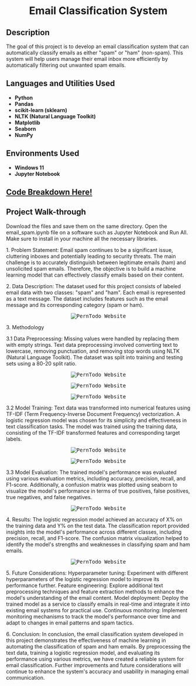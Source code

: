 
<h1 align="center">Email Classification System</h1>



<a href="https://www.youtube.com/watch?v=9N2W9QBaXfw">

</a>

<h2>Description</h2>

<p>The goal of this project is to develop an email classification system that can automatically classify emails as either "spam" or "ham" (non-spam). This system will help users manage their email inbox more efficiently by automatically filtering out unwanted spam emails.</p>

<h2>Languages and Utilities Used</h2>

<ul>
  <li><b>Python</b></li>
  <li><b>Pandas</b></li>
  <li><b>scikit-learn (sklearn)</b></li>
  <li><b>NLTK (Natural Language Toolkit)</b></li>
  <li><b>Matplotlib</b></li>
  <li><b>Seaborn</b></li>
  <li><b>NumPy</b></li>
</ul>

<h2>Environments Used</h2>

<ul>
  <li><b>Windows 11</b></li>
  <li><b>Jupyter Notebook</b></li>
</ul>

<h2>
<a href="https://github.com/pedromussi1/EmailSpam/blob/main/READCODE.md">Code Breakdown Here!</a>
</h2>


<h2>Project Walk-through</h2>

<p>Download the files and save them on the same directory. Open the email_spam.ipynb file on a software such as Jupyter Notebook and Run All. Make sure to install in your machine all the necessary libraries. </p>

<p>
1. Problem Statement:
Email spam continues to be a significant issue, cluttering inboxes and potentially leading to security threats. The main challenge is to accurately distinguish between legitimate emails (ham) and unsolicited spam emails. Therefore, the objective is to build a machine learning model that can effectively classify emails based on their content.
</p>

<p>
2. Data Description:
The dataset used for this project consists of labeled email data with two classes: "spam" and "ham". Each email is represented as a text message. The dataset includes features such as the email message and its corresponding category (spam or ham).
</p>

<p align="center">
  <kbd><img src="https://i.imgur.com/LJ0Xsek.png" alt="PernTodo Website"></kbd>
</p>

<p>
3. Methodology

<p>
3.1 Data Preprocessing:
Missing values were handled by replacing them with empty strings.
Text data preprocessing involved converting text to lowercase, removing punctuation, and removing stop words using NLTK (Natural Language Toolkit).
The dataset was split into training and testing sets using a 80-20 split ratio.
</p>

<p align="center">
  <kbd><img src="https://i.imgur.com/QDnVz8S.png" alt="PernTodo Website"></kbd>
</p>

<p align="center">
  <kbd><img src="https://i.imgur.com/QjxdlXX.png" alt="PernTodo Website"></kbd>
</p>

<p align="center">
  <kbd><img src="https://i.imgur.com/0uyWOD8.png" alt="PernTodo Website"></kbd>
</p>


<p>
3.2 Model Training:
Text data was transformed into numerical features using TF-IDF (Term Frequency-Inverse Document Frequency) vectorization.
A logistic regression model was chosen for its simplicity and effectiveness in text classification tasks.
The model was trained using the training data, consisting of the TF-IDF transformed features and corresponding target labels.
</p>

<p align="center">
  <kbd><img src="https://i.imgur.com/rSJOWc7.png" alt="PernTodo Website"></kbd>
</p>

<p align="center">
  <kbd><img src="https://i.imgur.com/xdaWcPy.png" alt="PernTodo Website"></kbd>
</p>

<p>
3.3 Model Evaluation:
The trained model's performance was evaluated using various evaluation metrics, including accuracy, precision, recall, and F1-score.
Additionally, a confusion matrix was plotted using seaborn to visualize the model's performance in terms of true positives, false positives, true negatives, and false negatives.
</p>

<p align="center">
  <kbd><img src="https://i.imgur.com/9rn3zcn.png" alt="PernTodo Website"></kbd>
</p>


<p>
4. Results:
The logistic regression model achieved an accuracy of X% on the training data and Y% on the test data.
The classification report provided insights into the model's performance across different classes, including precision, recall, and F1-score.
The confusion matrix visualization helped to identify the model's strengths and weaknesses in classifying spam and ham emails.
</p>

<p align="center">
  <kbd><img src="https://i.imgur.com/oAWuB5S.png" alt="PernTodo Website"></kbd>
</p>

<p>
5. Future Considerations:
Hyperparameter tuning: Experiment with different hyperparameters of the logistic regression model to improve its performance further.
Feature engineering: Explore additional text preprocessing techniques and feature extraction methods to enhance the model's understanding of the email content.
Model deployment: Deploy the trained model as a service to classify emails in real-time and integrate it into existing email systems for practical use.
Continuous monitoring: Implement monitoring mechanisms to track the model's performance over time and adapt to changes in email patterns and spam tactics.
</p>

<p>
6. Conclusion:
In conclusion, the email classification system developed in this project demonstrates the effectiveness of machine learning in automating the classification of spam and ham emails. By preprocessing the text data, training a logistic regression model, and evaluating its performance using various metrics, we have created a reliable system for email classification. Further improvements and future considerations will continue to enhance the system's accuracy and usability in managing email communication.
</p>
